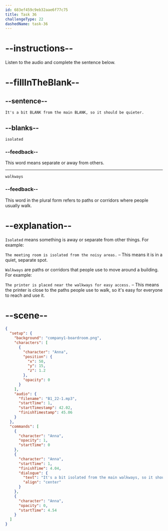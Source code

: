 ```yaml
---
id: 683ef459c9eb32aae6f77c75
title: Task 36
challengeType: 22
dashedName: task-36
---
```


<!-- (Audio) Anna: It's a bit isolated from the main walkways, so it should be quieter. -->

# --instructions--

Listen to the audio and complete the sentence below.

# --fillInTheBlank--

## --sentence--

`It's a bit BLANK from the main BLANK, so it should be quieter.`

## --blanks--

`isolated`

### --feedback--

This word means separate or away from others.

---

`walkways`

### --feedback--

This word in the plural form refers to paths or corridors where people usually walk.

# --explanation--

`Isolated` means something is away or separate from other things. For example:  

`The meeting room is isolated from the noisy areas.` – This means it is in a quiet, separate spot.

`Walkways` are paths or corridors that people use to move around a building. For example:  

`The printer is placed near the walkways for easy access.` – This means the printer is close to the paths people use to walk, so it's easy for everyone to reach and use it.

# --scene--

```json
{
  "setup": {
    "background": "company1-boardroom.png",
    "characters": [
      {
        "character": "Anna",
        "position": {
          "x": 50,
          "y": 15,
          "z": 1.2
        },
        "opacity": 0
      }
    ],
    "audio": {
      "filename": "B1_22-1.mp3",
      "startTime": 1,
      "startTimestamp": 42.02,
      "finishTimestamp": 45.06
    }
  },
  "commands": [
    {
      "character": "Anna",
      "opacity": 1,
      "startTime": 0
    },
    {
      "character": "Anna",
      "startTime": 1,
      "finishTime": 4.04,
      "dialogue": {
        "text": "It's a bit isolated from the main walkways, so it should be quieter.",
        "align": "center"
      }
    },
    {
      "character": "Anna",
      "opacity": 0,
      "startTime": 4.54
    }
  ]
}
```

